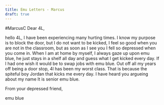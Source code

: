 ```yaml
---
title: Emu Letters - Marcus
draft: true
---
```

#MarcusC
Dear 4L,

hello 4L, I have been experiencing many hurting times. I know my purpose is to block the door, but I do not want to be kicked, I feel so good when you are not in the classroom, but as soon as I see you I fell so depressed when you come in. When I am at home by myself, I always gaze up upon emu blue, he just  stays in a shelf all day and guess what I get kicked every day. If I had one wish it would be to swap jobs with emu blue. Out off all my years off being a door stop, 4l has been my worst class. That is because the spiteful boy Jordan that kicks me every day. I have heard you argueing about my name It is senior emu blue.

From your depressed friend, 

emu blue
